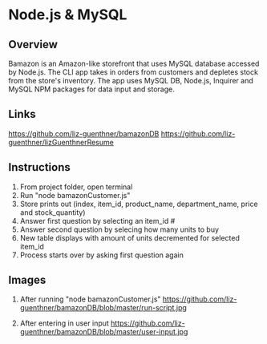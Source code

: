 # Node.js & MySQL

## Overview

Bamazon is an Amazon-like storefront that uses MySQL database accessed by Node.js. The CLI app takes in orders from customers and depletes stock from the store's inventory. The app uses MySQL DB, Node.js, Inquirer and MySQL NPM packages for data input and storage.

## Links
https://github.com/liz-guenthner/bamazonDB
https://github.com/liz-guenthner/lizGuenthnerResume

## Instructions
1. From project folder, open terminal
2. Run "node bamazonCustomer.js"
3. Store prints out (index, item_id, product_name, department_name, price and stock_quantity)
4. Answer first question by selecting an item_id #
5. Answer second question by selecing how many units to buy
6. New table displays with amount of units decremented for selected item_id
7. Process starts over by asking first question again

## Images
1. After running "node bamazonCustomer.js"
https://github.com/liz-guenthner/bamazonDB/blob/master/run-script.jpg

2. After entering in user input
https://github.com/liz-guenthner/bamazonDB/blob/master/user-input.jpg
